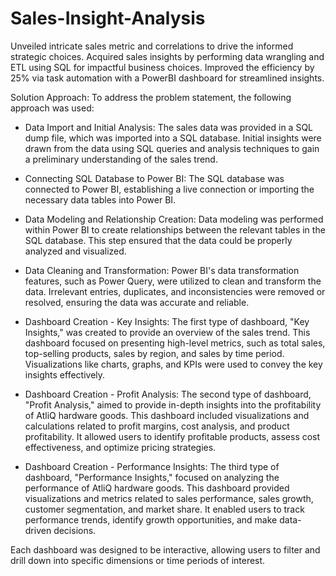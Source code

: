 # Sales-Insight-Analysis
Unveiled intricate sales metric and correlations to drive the informed strategic choices.
Acquired sales insights by performing data wrangling and ETL using SQL for impactful business choices.
Improved the efficiency by 25% via task automation with a PowerBI dashboard for streamlined insights.



Solution Approach:
To address the problem statement, the following approach was used:

* Data Import and Initial Analysis:
The sales data was provided in a SQL dump file, which was imported into a SQL database. Initial insights were drawn from the data using SQL queries and analysis techniques to gain a preliminary understanding of the sales trend.

* Connecting SQL Database to Power BI:
The SQL database was connected to Power BI, establishing a live connection or importing the necessary data tables into Power BI.

* Data Modeling and Relationship Creation:
Data modeling was performed within Power BI to create relationships between the relevant tables in the SQL database. This step ensured that the data could be properly analyzed and visualized.

* Data Cleaning and Transformation:
Power BI's data transformation features, such as Power Query, were utilized to clean and transform the data. Irrelevant entries, duplicates, and inconsistencies were removed or resolved, ensuring the data was accurate and reliable.

* Dashboard Creation - Key Insights:
The first type of dashboard, "Key Insights," was created to provide an overview of the sales trend. This dashboard focused on presenting high-level metrics, such as total sales, top-selling products, sales by region, and sales by time period. Visualizations like charts, graphs, and KPIs were used to convey the key insights effectively.

* Dashboard Creation - Profit Analysis:
The second type of dashboard, "Profit Analysis," aimed to provide in-depth insights into the profitability of AtliQ hardware goods. This dashboard included visualizations and calculations related to profit margins, cost analysis, and product profitability. It allowed users to identify profitable products, assess cost effectiveness, and optimize pricing strategies.

* Dashboard Creation - Performance Insights:
The third type of dashboard, "Performance Insights," focused on analyzing the performance of AtliQ hardware goods. This dashboard provided visualizations and metrics related to sales performance, sales growth, customer segmentation, and market share. It enabled users to track performance trends, identify growth opportunities, and make data-driven decisions.

Each dashboard was designed to be interactive, allowing users to filter and drill down into specific dimensions or time periods of interest.


